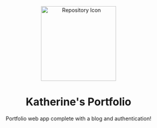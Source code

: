 <div align="center">

<img src="PLACEHOLDER URL FOR FUTURE ICON" alt="Repository Icon" width="200">
<h1><b>Katherine's Portfolio</b></h1>
<p>Portfolio web app complete with a blog and authentication!</p>

</div>
